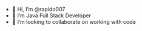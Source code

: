 - 👋 Hi, I’m @rapido007
- 🌱 I’m Java Full Stack Developer
- 💞️ I’m looking to collaborate on working with code



<!---
rapido007/rapido007 is a ✨ special ✨ repository because its `README.md` (this file) appears on your GitHub profile.
You can click the Preview link to take a look at your changes.
--->
